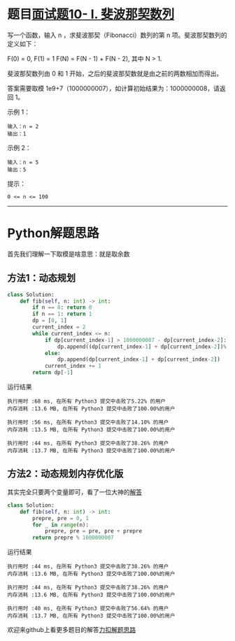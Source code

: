 # 题目[面试题10- I. 斐波那契数列](https://leetcode-cn.com/problems/fei-bo-na-qi-shu-lie-lcof/)

写一个函数，输入 n ，求斐波那契（Fibonacci）数列的第 n 项。斐波那契数列的定义如下：

F(0) = 0,   F(1) = 1
F(N) = F(N - 1) + F(N - 2), 其中 N > 1.

斐波那契数列由 0 和 1 开始，之后的斐波那契数就是由之前的两数相加而得出。

答案需要取模 1e9+7（1000000007），如计算初始结果为：1000000008，请返回 1。

 

示例 1：

```
输入：n = 2
输出：1
```



示例 2：

```
输入：n = 5
输出：5
```



提示：

    0 <= n <= 100

*****

# Python解题思路

首先我们理解一下取模是啥意思：就是取余数

## 方法1：动态规划

```python
class Solution:
    def fib(self, n: int) -> int:
        if n == 0: return 0
        if n == 1: return 1
        dp = [0, 1]
        current_index = 2
        while current_index <= n:
            if dp[current_index-1] > 1000000007 - dp[current_index-2]:
                dp.append((dp[current_index-1] + dp[current_index-2])% 1000000007)
            else:
                dp.append(dp[current_index-1] + dp[current_index-2])
            current_index += 1
        return dp[-1]
```

运行结果

```
执行用时 :68 ms, 在所有 Python3 提交中击败了5.22% 的用户
内存消耗 :13.6 MB, 在所有 Python3 提交中击败了100.00%的用户

执行用时 :56 ms, 在所有 Python3 提交中击败了14.10% 的用户
内存消耗 :13.5 MB, 在所有 Python3 提交中击败了100.00%的用户

执行用时 :44 ms, 在所有 Python3 提交中击败了38.26% 的用户
内存消耗 :13.7 MB, 在所有 Python3 提交中击败了100.00%的用户
```

## 方法2：动态规划内存优化版

其实完全只要两个变量即可，看了一位大神的[解答](https://leetcode-cn.com/problems/fei-bo-na-qi-shu-lie-lcof/solution/mian-shi-ti-10-i-fei-bo-na-qi-shu-lie-dong-tai-gui/)

```python
class Solution:
    def fib(self, n: int) -> int:
        prepre, pre = 0, 1
        for _ in range(n):
            prepre, pre = pre, pre + prepre            
        return prepre % 1000000007
```

运行结果

```
执行用时 :44 ms, 在所有 Python3 提交中击败了38.26% 的用户
内存消耗 :13.6 MB, 在所有 Python3 提交中击败了100.00%的用户

执行用时 :44 ms, 在所有 Python3 提交中击败了38.26% 的用户
内存消耗 :13.6 MB, 在所有 Python3 提交中击败了100.00%的用户

执行用时 :40 ms, 在所有 Python3 提交中击败了56.64% 的用户
内存消耗 :13.7 MB, 在所有 Python3 提交中击败了100.00%的用户
```

欢迎来github上看更多题目的解答[力扣解题思路](https://github.com/WRAllen/LeetCode)

  